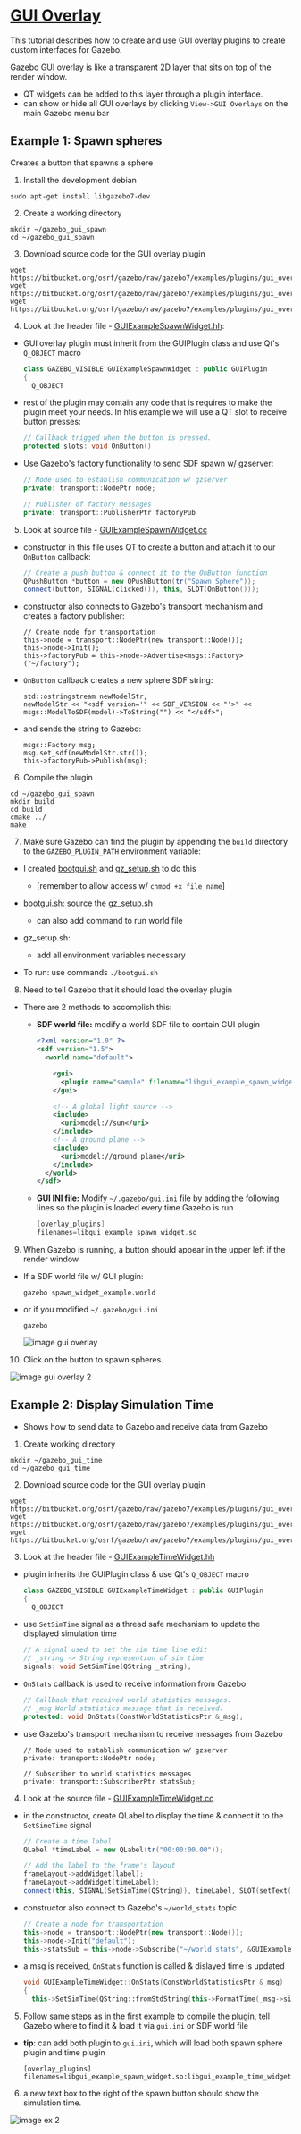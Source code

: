 # [GUI Overlay][1]

This tutorial describes how to create and use GUI overlay plugins to create custom interfaces for Gazebo.

Gazebo GUI overlay is like a transparent 2D layer that sits on top of the render window.

- QT widgets can be added to this layer through a plugin interface. 
- can show or hide all GUI overlays by clicking `View->GUI Overlays` on the main Gazebo menu bar

## Example 1: Spawn spheres

Creates a button that spawns a sphere 

1. Install the development debian
  
  ```
  sudo apt-get install libgazebo7-dev
  ```

2. Create a working directory
  
  ```
  mkdir ~/gazebo_gui_spawn
  cd ~/gazebo_gui_spawn
  ```

3. Download source code for the GUI overlay plugin

  ```
  wget https://bitbucket.org/osrf/gazebo/raw/gazebo7/examples/plugins/gui_overlay_plugin_spawn/GUIExampleSpawnWidget.hh
  wget https://bitbucket.org/osrf/gazebo/raw/gazebo7/examples/plugins/gui_overlay_plugin_spawn/GUIExampleSpawnWidget.cc
  wget https://bitbucket.org/osrf/gazebo/raw/gazebo7/examples/plugins/gui_overlay_plugin_spawn/CMakeLists.txt
  ```

4. Look at the header file - [GUIExampleSpawnWidget.hh][2]: 
  - GUI overlay plugin must inherit from the GUIPlugin class and use Qt's `Q_OBJECT` macro
    
    ```c++
    class GAZEBO_VISIBLE GUIExampleSpawnWidget : public GUIPlugin
    {
      Q_OBJECT
    ```
  
  - rest of the plugin may contain any code that is requires to make the plugin meet your needs. In htis example we will use a QT slot to receive button presses:
  
    ```c++
    // Callback trigged when the button is pressed.
    protected slots: void OnButton()
    ```

  - Use Gazebo's factory functionality to send SDF spawn w/ gzserver:
    
    ```c++
    // Node used to establish communication w/ gzserver
    private: transport::NodePtr node;
    
    // Publisher of factory messages
    private: transport::PublisherPtr factoryPub
    ```

5. Look at source file - [GUIExampleSpawnWidget.cc][3]
  - constructor in this file uses QT to create a button and attach it to our `OnButton` callback:
    
    ```c++
    // Create a push button & connect it to the OnButton function
    QPushButton *button = new QPushButton(tr("Spawn Sphere"));
    connect(button, SIGNAL(clicked()), this, SLOT(OnButton()));
    ```
  
  - constructor also connects to Gazebo's transport mechanism and creates a factory publisher:
    
    ```
    // Create node for transportation
    this->node = transport::NodePtr(new transport::Node());
    this->node->Init();
    this->factoryPub = this->node->Advertise<msgs::Factory>("~/factory");
    ```
  
  - `OnButton` callback creates a new sphere SDF string:
    
    ```
    std::ostringstream newModelStr;
    newModelStr << "<sdf version='" << SDF_VERSION << "'>" << msgs::ModelToSDF(model)->ToString("") << "</sdf>";
    ```
  
  - and sends the string to Gazebo:
    
    ```
    msgs::Factory msg;
    msg.set_sdf(newModelStr.str());
    this->factoryPub->Publish(msg);
    ```

6. Compile the plugin
  
  ```
  cd ~/gazebo_gui_spawn
  mkdir build
  cd build
  cmake ../
  make
  ```
  
7. Make sure Gazebo can find the plugin by appending the `build` directory to the `GAZEBO_PLUGIN_PATH` environment variable:
  - I created [bootgui.sh][10] and [gz_setup.sh][11] to do this
    - [remember to allow access w/ `chmod +x file_name`] 
  
  - bootgui.sh: source the gz_setup.sh
    - can also add command to run world file
    
  - gz_setup.sh: 
      - add all environment variables necessary
  - To run: use commands `./bootgui.sh`

    
    
8. Need to tell Gazebo that it should load the overlay plugin
  - There are 2 methods to accomplish this:
    - **SDF world file:** modify a world SDF file to contain GUI plugin
      
      ```xml
      <?xml version="1.0" ?>
      <sdf version="1.5">
        <world name="default">

          <gui>
            <plugin name="sample" filename="libgui_example_spawn_widget.so"/>
          </gui>

          <!-- A global light source -->
          <include>
            <uri>model://sun</uri>
          </include>
          <!-- A ground plane -->
          <include>
            <uri>model://ground_plane</uri>
          </include>
        </world>
      </sdf>
      ```
      
    - **GUI INI file:** Modify `~/.gazebo/gui.ini` file by adding the following lines so the plugin is loaded every time Gazebo is run
      
      ```c++
      [overlay_plugins]
      filenames=libgui_example_spawn_widget.so
      ```

9. When Gazebo is running, a button should appear in the upper left if the render window
  - If a SDF world file w/ GUI plugin:
    
    ```
    gazebo spawn_widget_example.world
    ```
    
  - or if you modified `~/.gazebo/gui.ini`
    
    ```
    gazebo
    ```
    
    ![image gui overlay][4]

10. Click on the button to spawn spheres.

  ![image gui overlay 2][5]

## Example 2: Display Simulation Time

- Shows how to send data to Gazebo and receive data from Gazebo

1. Create working directory
  
  ```
  mkdir ~/gazebo_gui_time
  cd ~/gazebo_gui_time
  ```

2. Download source code for the GUI overlay plugin
  
  ```
  wget https://bitbucket.org/osrf/gazebo/raw/gazebo7/examples/plugins/gui_overlay_plugin_time/GUIExampleTimeWidget.hh
  wget https://bitbucket.org/osrf/gazebo/raw/gazebo7/examples/plugins/gui_overlay_plugin_time/GUIExampleTimeWidget.cc
  wget https://bitbucket.org/osrf/gazebo/raw/gazebo7/examples/plugins/gui_overlay_plugin_time/CMakeLists.txt
  ```

3. Look at the header file - [GUIExampleTimeWidget.hh][6]
  - plugin inherits the GUIPlugin class & use Qt's `Q_OBJECT` macro
    
    ```c++
    class GAZEBO_VISIBLE GUIExampleTimeWidget : public GUIPlugin
    {
      Q_OBJECT
    ```
  
  - use `SetSimTime` signal as a thread safe mechanism to update the displayed simulation time
    
    ```c++
    // A signal used to set the sim time line edit
    // _string -> String represention of sim time
    signals: void SetSimTime(QString _string);
    ```
    
  - `OnStats` callback is used to receive information from Gazebo
  
    ```c++
    // Callback that received world statistics messages.
    // _msg World statistics message that is received.
    protected: void OnStats(ConstWorldStatisticsPtr &_msg);
    ```
  
  - use Gazebo's transport mechanism to receive messages from Gazebo
    
    ```
    // Node used to establish communication w/ gzserver
    private: transport::NodePtr node;
    
    // Subscriber to world statistics messages
    private: transport::SubscriberPtr statsSub;
    ```

4. Look at the source file - [GUIExampleTimeWidget.cc][7]
  - in the constructor, create QLabel to display the time & connect it to the `SetSimeTime` signal
    
    ```c++
    // Create a time label
    QLabel *timeLabel = new QLabel(tr("00:00:00.00"));

    // Add the label to the frame's layout
    frameLayout->addWidget(label);
    frameLayout->addWidget(timeLabel);
    connect(this, SIGNAL(SetSimTime(QString)), timeLabel, SLOT(setText(QString)), Qt::QueuedConnection);
    ```
  
  - constructor also connect to Gazebo's `~/world_stats` topic
    
    ```c++
    // Create a node for transportation
    this->node = transport::NodePtr(new transport::Node());
    this->node->Init("default");
    this->statsSub = this->node->Subscribe("~/world_stats", &GUIExampleTimeWidget::OnStats, this);
    ```
    
  - a msg is received, `OnStats` function is called & dislayed time is updated
    
    ```c++
    void GUIExampleTimeWidget::OnStats(ConstWorldStatisticsPtr &_msg)
    {
      this->SetSimTime(QString::fromStdString(this->FormatTime(_msg->sim_time())));
    ```

5. Follow same steps as in the first example to compile the plugin, tell Gazebo where to find it & load it via `gui.ini` or SDF world file
  - **tip**: can add both plugin to `gui.ini`, which will load both spawn sphere plugin and time plugin 
    
    ```
    [overlay_plugins]
    filenames=libgui_example_spawn_widget.so:libgui_example_time_widget.so
    ```

6. a new text box to the right of the spawn button should show the simulation time.
  
  ![image ex 2][8]

[1]: http://gazebosim.org/tutorials?tut=gui_overlay&cat=user_input
[2]: ../gazebo_gui_spawn/GUIExampleSpawnWidget.hh
[3]: ../gazebo_gui_spawn/GUIExampleSpawnWidget.cc
[4]: https://bitbucket.org/osrf/gazebo_tutorials/raw/default/gui_overlay/files/spawn_button.png
[5]: https://bitbucket.org/osrf/gazebo_tutorials/raw/default/gui_overlay/files/spawn_sphere.png
[6]: ../gazebo_gui_time/GUIExampleTimeWidget.hh
[7]: ../gazebo_gui_time/GUIExampleTimeWidget.cc
[8]: https://bitbucket.org/osrf/gazebo_tutorials/raw/default/gui_overlay/files/time.png
[9]: ../gazebo_categories/user_input.md
[10]: ../gazebo_gui_spawn/run/bootgui.sh
[11]: ../gazebo_gui_spawn/run/gzsetup.sh
